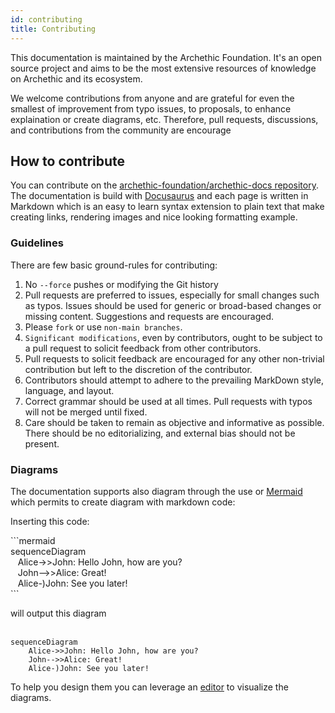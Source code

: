 ```yaml
---
id: contributing
title: Contributing
---
```


This documentation is maintained by the Archethic Foundation. It's an open source project and aims to be the most extensive
resources of knowledge on Archethic and its ecosystem.

We welcome contributions from anyone and are grateful for even the smallest of improvement from typo issues, to proposals, to enhance explaination or create diagrams, etc.
Therefore, pull requests, discussions, and contributions from the community are encourage 


## How to contribute

You can contribute on the [archethic-foundation/archethic-docs repository](https://github.com/archethic-foundation/archethic-docs). The documentation is build with [Docusaurus](https://docusaurus.io) and each page is written in Markdown which is an easy to learn syntax extension to plain text that make creating links, rendering images and nice looking formatting example.


### Guidelines

There are few basic ground-rules for contributing:
1. No `--force` pushes or modifying the Git history
2. Pull requests are preferred to issues, especially for small changes such as typos. Issues should be used for generic or broad-based changes or missing content. Suggestions and requests are encouraged.
3. Please `fork` or use `non-main branches`.
4. `Significant modifications`, even by contributors, ought to be subject to a pull request to solicit feedback from other contributors.
5. Pull requests to solicit feedback are encouraged for any other non-trivial contribution but left to the discretion of the contributor.
6. Contributors should attempt to adhere to the prevailing MarkDown style, language, and layout.
7. Correct grammar should be used at all times. Pull requests with typos will not be merged until fixed.
8. Care should be taken to remain as objective and informative as possible. There should be no editorializing, and external bias should not be present.

### Diagrams

The documentation supports also diagram through the use or [Mermaid](https://mermaid-js.github.io) which permits to create diagram with markdown code:

Inserting this code:
<p>```mermaid
<br />
sequenceDiagram<br />
&nbsp;&nbsp;&nbsp;Alice->>John: Hello John, how are you? <br />
&nbsp;&nbsp;&nbsp;John-->>Alice: Great!<br />
&nbsp;&nbsp;&nbsp;Alice-)John: See you later!<br />
```
</p>

will output this diagram
<br />
<br />
```mermaid
sequenceDiagram
    Alice->>John: Hello John, how are you?
    John-->>Alice: Great!
    Alice-)John: See you later!
```

To help you design them you can leverage an [editor](https://mermaid.live/) to visualize the diagrams.
